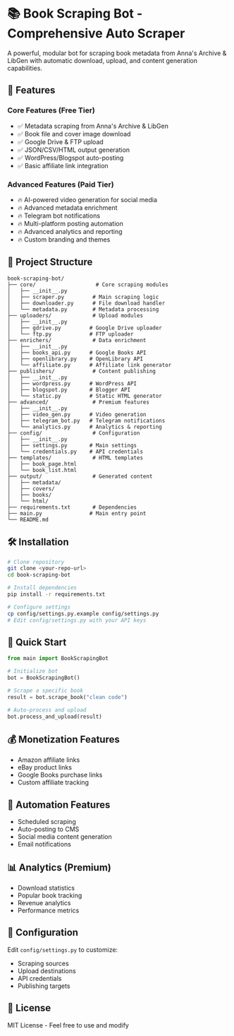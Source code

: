 # 📚 Book Scraping Bot - Comprehensive Auto Scraper

A powerful, modular bot for scraping book metadata from Anna's Archive & LibGen with automatic download, upload, and content generation capabilities.

## 🚀 Features

### Core Features (Free Tier)
- ✅ Metadata scraping from Anna's Archive & LibGen
- ✅ Book file and cover image download
- ✅ Google Drive & FTP upload
- ✅ JSON/CSV/HTML output generation
- ✅ WordPress/Blogspot auto-posting
- ✅ Basic affiliate link integration

### Advanced Features (Paid Tier)
- 🔥 AI-powered video generation for social media
- 🔥 Advanced metadata enrichment
- 🔥 Telegram bot notifications
- 🔥 Multi-platform posting automation
- 🔥 Advanced analytics and reporting
- 🔥 Custom branding and themes

## 📂 Project Structure

```
book-scraping-bot/
├── core/                   # Core scraping modules
│   ├── __init__.py
│   ├── scraper.py         # Main scraping logic
│   ├── downloader.py      # File download handler
│   └── metadata.py        # Metadata processing
├── uploaders/             # Upload modules
│   ├── __init__.py
│   ├── gdrive.py         # Google Drive uploader
│   └── ftp.py            # FTP uploader
├── enrichers/             # Data enrichment
│   ├── __init__.py
│   ├── books_api.py      # Google Books API
│   ├── openlibrary.py    # OpenLibrary API
│   └── affiliate.py      # Affiliate link generator
├── publishers/            # Content publishing
│   ├── __init__.py
│   ├── wordpress.py      # WordPress API
│   ├── blogspot.py       # Blogger API
│   └── static.py         # Static HTML generator
├── advanced/              # Premium features
│   ├── __init__.py
│   ├── video_gen.py      # Video generation
│   ├── telegram_bot.py   # Telegram notifications
│   └── analytics.py      # Analytics & reporting
├── config/                # Configuration
│   ├── __init__.py
│   ├── settings.py       # Main settings
│   └── credentials.py    # API credentials
├── templates/             # HTML templates
│   ├── book_page.html
│   └── book_list.html
├── output/                # Generated content
│   ├── metadata/
│   ├── covers/
│   ├── books/
│   └── html/
├── requirements.txt       # Dependencies
├── main.py               # Main entry point
└── README.md
```

## 🛠️ Installation

```bash
# Clone repository
git clone <your-repo-url>
cd book-scraping-bot

# Install dependencies
pip install -r requirements.txt

# Configure settings
cp config/settings.py.example config/settings.py
# Edit config/settings.py with your API keys
```

## 🚀 Quick Start

```python
from main import BookScrapingBot

# Initialize bot
bot = BookScrapingBot()

# Scrape a specific book
result = bot.scrape_book("clean code")

# Auto-process and upload
bot.process_and_upload(result)
```

## 💰 Monetization Features

- Amazon affiliate links
- eBay product links
- Google Books purchase links
- Custom affiliate tracking

## 🤖 Automation Features

- Scheduled scraping
- Auto-posting to CMS
- Social media content generation
- Email notifications

## 📊 Analytics (Premium)

- Download statistics
- Popular book tracking
- Revenue analytics
- Performance metrics

## 🔧 Configuration

Edit `config/settings.py` to customize:
- Scraping sources
- Upload destinations
- API credentials
- Publishing targets

## 📝 License

MIT License - Feel free to use and modify